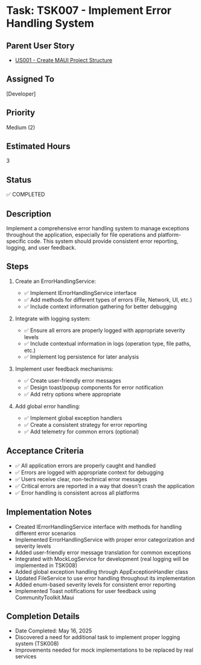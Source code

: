 # Task: TSK007 - Implement Error Handling System

## Parent User Story

- [US001 - Create MAUI Project Structure](US001-Create-MAUI-Project.md)

## Assigned To

[Developer]

## Priority

Medium (2)

## Estimated Hours

3

## Status

✅ COMPLETED

## Description

Implement a comprehensive error handling system to manage exceptions throughout the application, especially for file operations and platform-specific code. This system should provide consistent error reporting, logging, and user feedback.

## Steps

1. Create an ErrorHandlingService:
   - ✅ Implement IErrorHandlingService interface
   - ✅ Add methods for different types of errors (File, Network, UI, etc.)
   - ✅ Include context information gathering for better debugging

2. Integrate with logging system:
   - ✅ Ensure all errors are properly logged with appropriate severity levels
   - ✅ Include contextual information in logs (operation type, file paths, etc.)
   - ✅ Implement log persistence for later analysis

3. Implement user feedback mechanisms:
   - ✅ Create user-friendly error messages
   - ✅ Design toast/popup components for error notification
   - ✅ Add retry options where appropriate

4. Add global error handling:
   - ✅ Implement global exception handlers
   - ✅ Create a consistent strategy for error reporting
   - ✅ Add telemetry for common errors (optional)

## Acceptance Criteria

- ✅ All application errors are properly caught and handled
- ✅ Errors are logged with appropriate context for debugging
- ✅ Users receive clear, non-technical error messages
- ✅ Critical errors are reported in a way that doesn't crash the application
- ✅ Error handling is consistent across all platforms

## Implementation Notes

- Created IErrorHandlingService interface with methods for handling different error scenarios
- Implemented ErrorHandlingService with proper error categorization and severity levels
- Added user-friendly error message translation for common exceptions
- Integrated with MockLogService for development (real logging will be implemented in TSK008)
- Added global exception handling through AppExceptionHandler class
- Updated FileService to use error handling throughout its implementation
- Added enum-based severity levels for consistent error reporting
- Implemented Toast notifications for user feedback using CommunityToolkit.Maui

## Completion Details

- Date Completed: May 16, 2025
- Discovered a need for additional task to implement proper logging system (TSK008)
- Improvements needed for mock implementations to be replaced by real services
